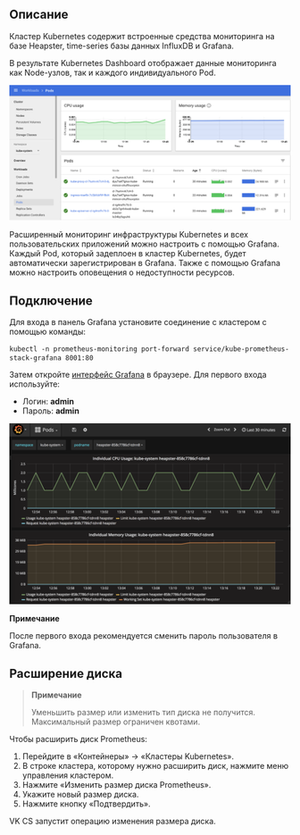 Описание
--------

Кластер Kubernetes содержит встроенные средства мониторинга на базе Heapster, time-series базы данных InfluxDB и Grafana.

В результате Kubernetes Dashboard отображает данные мониторинга как Node-узлов, так и каждого индивидуального Pod.

![](./assets/1532516086692-898bef225260f2ab797232d2613828f7.png)

Расширенный мониторинг инфраструктуры Kubernetes и всех пользовательских приложений можно настроить с помощью Grafana. Каждый Pod, который задеплоен в кластер Kubernetes, будет автоматически зарегистрирован в Grafana. Также с помощью Grafana можно настроить оповещения о недоступности ресурсов.

Подключение
-----------

Для входа в панель Grafana установите соединение с кластером с помощью команды:

```
kubectl -n prometheus-monitoring port-forward service/kube-prometheus-stack-grafana 8001:80
```

Затем откройте [](http://127.0.0.1:8001)[интерфейс Grafana](http://127.0.0.1:8001) в браузере. Для первого входа используйте:

*   Логин: **admin**
*   Пароль: **admin**

![](./assets/1532516102383-055a77945ed2d05bb5de6344ab27fdcc.png)

**Примечание**

После первого входа рекомендуется сменить пароль пользователя в Grafana.

## Расширение диска
> **Примечание**
>
> Уменьшить размер или изменить тип диска не получится. Максимальный размер ограничен квотами.

Чтобы расширить диск Prometheus:
1. Перейдите в «Контейнеры» → «Кластеры Kubernetes».
2. В строке кластера, которому нужно расширить диск, нажмите меню управления кластером.
3. Нажмите «Изменить размер диска Prometheus».
4. Укажите новый размер диска. 
5. Нажмите кнопку «Подтвердить».

VK CS запустит операцию изменения размера диска.
